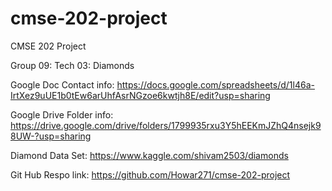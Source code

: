 # cmse-202-project

CMSE 202 Project

Group 09: Tech 03: Diamonds

Google Doc Contact info: https://docs.google.com/spreadsheets/d/1l46a-IrtXez9uUE1b0tEw6arUhfAsrNGzoe6kwtjh8E/edit?usp=sharing

Google Drive Folder info: https://drive.google.com/drive/folders/1799935rxu3Y5hEEKmJZhQ4nsejk98UW-?usp=sharing

Diamond Data Set: https://www.kaggle.com/shivam2503/diamonds

Git Hub Respo link: https://github.com/Howar271/cmse-202-project
